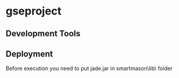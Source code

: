 # gseproject## Development Tools## DeploymentBefore execution you need to put jade.jar in smartmason\lib\ folder